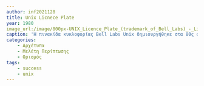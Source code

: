 ```yaml
---
author: inf2021128
title: Unix Licnece Plate
year: 1980
image_url:/image/800px-UNIX_Licence_Plate_(trademark_of_Bell_Labs)_-_Live_Free_or_Die_-_Computer_Museum_(2007-11-10_23.07.38_by_Carlo_Nardone).jpg
caption: 'Η πινακίδα κυκλοφορίας Bell Labs Unix δημιουργήθηκε στα 80ς απο τον Armando Stettner  για την προώθηση του Unix. Χαρίζονταν σε συνέδρια αλλά και ως geek αστείο σε πελάτες.'
categories:
    - Αρχέτυπα
    - Μελέτη Περίπτωσης
    - Ορισμός
tags:
    - success
    - unix
---
```

